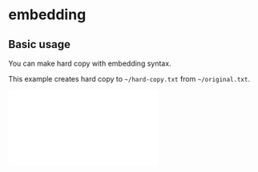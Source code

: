 # embedding

## Basic usage

You can make hard copy with embedding syntax.

This example creates hard copy to `~/hard-copy.txt` from `~/original.txt`.

![~/hard-copy.txt](~/original.txt)
